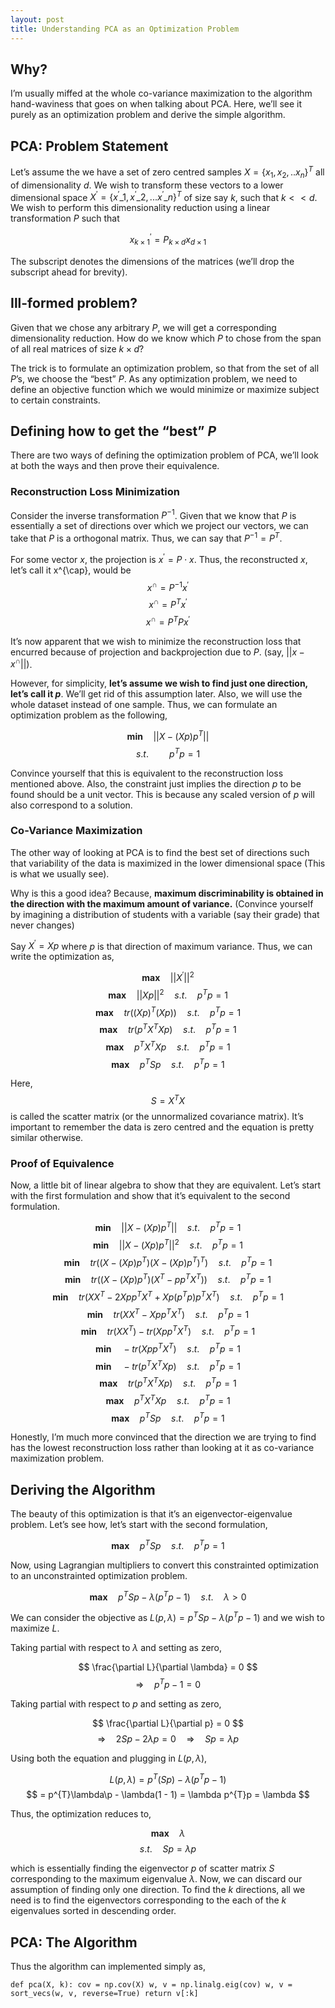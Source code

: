 ```yaml
---
layout: post
title: Understanding PCA as an Optimization Problem
---
```


## Why?
I’m usually miffed at the whole co-variance maximization to the algorithm hand-waviness that goes on when talking about PCA. Here, we’ll see it purely as an optimization problem and derive the simple algorithm.

## PCA: Problem Statement
Let’s assume the we have a set of zero centred samples $X = \{x_{1}, x_{2}, .. x_{n}\}^{T}$ all of dimensionality $d$.  We wish to transform these vectors to a lower dimensional space $X^{\prime} = \{ x^{\prime}\_{1}, x^{\prime}\_{2} ,... x^{\prime}\_{n} \}^{T}$ of size say $k$, such that $k \lt\lt d$. We wish to perform this dimensionality reduction using a linear transformation $P$ such that

$$ x^{\prime}_{k \times 1} = P_{k \times d} x_{d \times 1} $$

The subscript denotes the dimensions of the matrices (we’ll drop the subscript ahead for brevity).

## Ill-formed problem?
Given that we chose any arbitrary $P$, we will get a corresponding dimensionality reduction. How do we know which $P$ to chose from the span of all real matrices of size $k \times d$?

The trick is to formulate an optimization problem, so that from the set of all $P$’s, we choose the “best” $P$. As any optimization problem, we need to define an objective function which we would minimize or maximize subject to certain constraints.

## Defining how to get the “best” $P$

There are two ways of defining the optimization problem of PCA, we’ll look at both the ways and then prove their equivalence.

### Reconstruction Loss Minimization

Consider the inverse transformation $P^{−1}$. Given that we know that $P$ is essentially a set of directions over which we project our vectors, we can take that $P$ is a orthogonal matrix. Thus, we can say that $P^{−1}=P^{T}$.

For some vector $x$, the projection is $x^{\prime} = P \cdot x$. Thus, the reconstructed $x$, let’s call it x^{\cap}, would be
$$ x^{\cap} = P^{-1} x^{\prime}$$
$$ x^{\cap} = P^{T} x^{\prime}$$
$$ x^{\cap} = P^{T} P x^{\prime}$$

It’s now apparent that we wish to minimize the reconstruction loss that encurred because of projection and backprojection due to $P$. (say, $||x − x^{\cap}||$).

However, for simplicity, **let’s assume we wish to find just one direction, let’s call it $p$**. We’ll get rid of this assumption later. Also, we will use the whole dataset instead of one sample. Thus, we can formulate an optimization problem as the following,

$$ \mathbf{min} \quad || X - (Xp)p^{T} || $$
$$ s.t. \quad\quad p^{T}p = 1 $$

Convince yourself that this is equivalent to the reconstruction loss mentioned above. Also, the constraint just implies the direction $p$ to be found should be a unit vector. This is because any scaled version of $p$ will also correspond to a solution.

### Co-Variance Maximization

The other way of looking at PCA is to find the best set of directions such that variability of the data is maximized in the lower dimensional space (This is what we usually see).

Why is this a good idea? Because, **maximum discriminability is obtained in the direction with the maximum amount of variance.** (Convince yourself by imagining a distribution of students with a variable (say their grade) that never changes)

Say $X^{\prime} = Xp$ where $p$ is that direction of maximum variance. Thus, we can write the optimization as,

$$ \mathbf{max} \quad ||X^{\prime}||^{2} $$
$$ \mathbf{max} \quad ||Xp||^{2} \quad s.t. \quad p^{T}p = 1 $$
$$ \mathbf{max} \quad tr((Xp)^{T}(Xp)) \quad s.t. \quad p^{T}p = 1 $$
$$ \mathbf{max} \quad tr(p^{T}X^{T}Xp) \quad s.t. \quad p^{T}p = 1 $$
$$ \mathbf{max} \quad p^{T}X^{T}Xp \quad s.t. \quad p^{T}p = 1 $$
$$ \mathbf{max} \quad p^{T}Sp \quad s.t. \quad p^{T}p = 1 $$

Here, $$S = X^{T}X$$ is called the scatter matrix (or the unnormalized covariance matrix). It’s important to remember the data is zero centred and the equation is pretty similar otherwise.

### Proof of Equivalence

Now, a little bit of linear algebra to show that they are equivalent. Let’s start with the first formulation and show that it’s equivalent to the second formulation.

$$ \mathbf{min} \quad || X - (Xp)p^{T} ||  \quad s.t. \quad p^{T}p = 1 $$
$$ \mathbf{min} \quad || X - (Xp)p^{T} ||^{2}  \quad s.t. \quad p^{T}p = 1 $$
$$ \mathbf{min} \quad tr((X - (Xp)p^{T})(X - (Xp)p^{T})^{T}) \quad s.t. \quad p^{T}p = 1 $$
$$ \mathbf{min} \quad tr((X - (Xp)p^{T})(X^{T} - pp^{T}X^{T})) \quad s.t. \quad p^{T}p = 1 $$
$$ \mathbf{min} \quad tr(XX^{T} - 2Xpp^{T}X^{T} + Xp(p^{T}p)p^{T}X^{T}) \quad s.t. \quad p^{T}p = 1 $$
$$ \mathbf{min} \quad tr(XX^{T} - Xpp^{T}X^{T}) \quad s.t. \quad p^{T}p = 1 $$
$$ \mathbf{min} \quad tr(XX^{T}) - tr(Xpp^{T}X^{T}) \quad s.t. \quad p^{T}p = 1 $$
$$ \mathbf{min} \quad -tr(Xpp^{T}X^{T}) \quad s.t. \quad p^{T}p = 1 $$
$$ \mathbf{min} \quad -tr(p^{T}X^{T}Xp) \quad s.t. \quad p^{T}p = 1 $$
$$ \mathbf{max} \quad tr(p^{T}X^{T}Xp) \quad s.t. \quad p^{T}p = 1 $$
$$ \mathbf{max} \quad p^{T}X^{T}Xp \quad s.t. \quad p^{T}p = 1 $$
$$ \mathbf{max} \quad p^{T}Sp \quad s.t. \quad p^{T}p = 1 $$

Honestly, I’m much more convinced that the direction we are trying to find has the lowest reconstruction loss rather than looking at it as co-variance maximization problem.

## Deriving the Algorithm

The beauty of this optimization is that it’s an eigenvector-eigenvalue problem. Let’s see how, let’s start with the second formulation,

$$ \mathbf{max} \quad p^{T}Sp \quad s.t. \quad p^{T}p = 1 $$

Now, using Lagrangian multipliers to convert this constrainted optimization to an unconstrainted optimization problem.

$$ \mathbf{max} \quad p^{T}Sp - \lambda(p^{T}p - 1) \quad s.t. \quad \lambda \gt 0 $$

We can consider the objective as $L(p,\lambda) = p^{T}Sp - \lambda(p^{T}p - 1)$ and we wish to maximize $L$.

Taking partial with respect to $\lambda$ and setting as zero,

$$ \frac{\partial L}{\partial \lambda} = 0 $$
$$ \Longrightarrow \quad p^{T}p - 1 = 0 $$

Taking partial with respect to $p$ and setting as zero,

$$ \frac{\partial L}{\partial p} = 0 $$
$$ \Longrightarrow \quad 2Sp - 2\lambda p = 0  \quad \Longrightarrow \quad Sp = \lambda p $$

Using both the equation and plugging in $L(p, \lambda)$,

$$ L(p, \lambda) = p^{T}(Sp) - \lambda(p^{T}p - 1) $$
$$ = p^{T}\lambda\p - \lambda(1 - 1) = \lambda p^{T}p = \lambda $$

Thus, the optimization reduces to,

$$ \mathbf{max} \quad \lambda $$
$$ s.t. \quad Sp = \lambda p $$

which is essentially finding the eigenvector $p$ of scatter matrix $S$ corresponding to the maximum eigenvalue $\lambda$. Now, we can discard our assumption of finding only one direction. To find the $k$ directions, all we need is to find the eigenvectors corresponding to the each of the $k$ eigenvalues sorted in descending order.

## PCA: The Algorithm

Thus the algorithm can implemented simply as,

``
def pca(X, k):
    cov = np.cov(X)
    w, v = np.linalg.eig(cov)
    w, v = sort_vecs(w, v, reverse=True)
    return v[:k]
``
